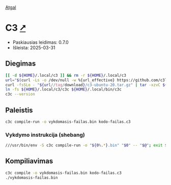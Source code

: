 [Atgal](./readme.md)

# C3 [&#x2B67;](https://c3-lang.org/)

* Paskiausias leidimas: 0.7.0
* Išleista: 2025-03-31

## Diegimas

```bash
[[ -d ${HOME}/.local/c3 ]] && rm -r ${HOME}/.local/c3
url="$(curl -Ls -o /dev/null -w %{url_effective} https://github.com/c3lang/c3c/releases/latest)"
curl -fsSLo - "${url//tag/download}/c3-ubuntu-20.tar.gz" | tar -xzvC ${HOME}/.local
ln -fs ${HOME}/.local/c3/c3c ${HOME}/.local/bin/c3c
c3c --version
```

## Paleistis

```bash
c3c compile-run -o vykdomasis-failas.bin kodo-failas.c3
```

### Vykdymo instrukcija (shebang)

```bash
///usr/bin/env -S c3c compile-run -o "${0%.*}.bin" "$0" -- "$@"; exit $?
```

## Kompiliavimas

```bash
c3c compile -o vykdomasis-failas.bin kodo-failas.c3
./vykdomasis-failas.bin
```
